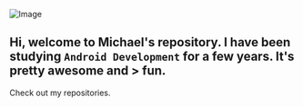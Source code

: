 ![Image](https://images.unsplash.com/photo-1607252650355-f7fd0460ccdb?ixid=MnwxMjA3fDB8MHxwaG90by1wYWdlfHx8fGVufDB8fHx8&ixlib=rb-1.2.1&auto=format&fit=crop&w=750&q=80)

## Hi, welcome to Michael's repository. I have been studying `Android Development` for a few years. It's pretty awesome and > fun.
Check out my repositories. 

<!---
maydev99/maydev99 is a ✨ special ✨ repository because its `README.md` (this file) appears on your GitHub profile.
You can click the Preview link to take a look at your changes.
--->
